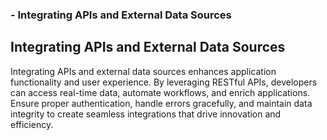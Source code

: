 ### - Integrating APIs and External Data Sources

## Integrating APIs and External Data Sources

Integrating APIs and external data sources enhances application functionality and user experience. By leveraging RESTful APIs, developers can access real-time data, automate workflows, and enrich applications. Ensure proper authentication, handle errors gracefully, and maintain data integrity to create seamless integrations that drive innovation and efficiency.